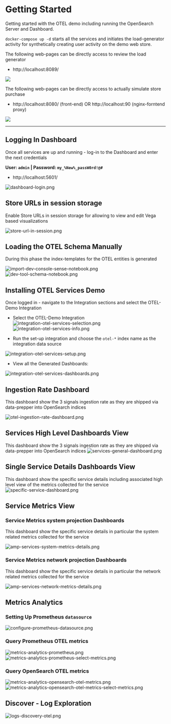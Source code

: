 # Getting Started
Getting started with the OTEL demo including running the OpenSearch Server and Dashboard.

`docker-compose up -d` starts all the services and initiates the load-generator activity for synthetically creating user activity on the demo web store.

The following web-pages can be directly access to review the load generator
 - http://localhost:8089/

![](./img/load-generator.png)

The following web-pages can be directly access to actually simulate store purchase
- http://localhost:8080/ (front-end) OR  http://localhost:90 (nginx-forntend proxy) 

![](./img/demo-app.png)


---

## Logging In Dashboard

Once all services are up and running - log-in to the Dashboard and enter the next credentials

**User: `admin`  | Password:  `my_%New%_passW0rd!@#`** 

- http://localhost:5601/

![dashboard-login.png](img%2Fdashboard-login.png)

## Store URLs in session storage
Enable Store URLs in session storage for allowing to view and edit Vega based visualizations 

![store-url-in-session.png](img%2Fstore-url-in-session.png)

## Loading the OTEL Schema Manually
During this phase the index-templates for the OTEL entities is generated  

![import-dev-console-sense-notebook.png](img%2Fimport-dev-console-sense-notebook.png)
![dev-tool-schema-notebook.png](img%2Fdev-tool-schema-notebook.png)


## Installing OTEL Services Demo 

Once logged in - navigate to the Integration sections and select the OTEL-Demo Integration

- Select the OTEL-Demo Integration
![integration-otel-services-selection.png](img%2Fintegration-otel-services-selection.png)
![integration-otel-services-info.png](img%2Fintegration-otel-services-info.png)

- Run the set-up integration and choose the `otel-*` index name as the integration data source

![integration-otel-services-setup.png](img%2Fintegration-otel-services-setup.png)

 - View all the Generated Dashboards:

![integration-otel-services-dashboards.png](img%2Fintegration-otel-services-dashboards.png)

## Ingestion Rate Dashboard
This dashboard show the 3 signals ingestion rate as they are shipped via data-prepper into OpenSearch indices

![otel-ingestion-rate-dashboard.png](img%2Fotel-ingestion-rate-dashboard.png)

## Services High Level Dashboards View
This dashboard show the 3 signals ingestion rate as they are shipped via data-prepper into OpenSearch indices
![services-general-dashboard.png](img%2Fservices-general-dashboard.png)

## Single Service Details Dashboards View
This dashboard show the specific service details including associated high level view of the metrics collected for the service 
![specific-service-dashboard.png](img%2Fspecific-service-dashboard.png)

## Service Metrics View

### Service Metrics system projection Dashboards 
This dashboard show the specific service details in particular the system related metrics collected for the service

![amp-services-system-metrics-details.png](img%2Famp-services-system-metrics-details.png)

### Service Metrics network projection Dashboards 
This dashboard show the specific service details in particular the network related metrics collected for the service

![amp-services-network-metrics-details.png](img%2Famp-services-network-metrics-details.png)

## Metrics Analytics

### Setting Up Prometheus `datasource`
![configure-prometheus-datasource.png](img%2Fconfigure-prometheus-datasource.png)

### Query Prometheus OTEL metrics
![metrics-analytics-prometheus.png](img%2Fmetrics-analytics-prometheus.png)
![metrics-analytics-prometheus-select-metrics.png](img%2Fmetrics-analytics-prometheus-select-metrics.png)

### Query OpenSearch OTEL metrics
![metrics-analytics-opensearch-otel-metrics.png](img%2Fmetrics-analytics-opensearch-otel-metrics.png)
![metrics-analytics-opensearch-otel-metrics-select-metrics.png](img%2Fmetrics-analytics-opensearch-otel-metrics-select-metrics.png)

## Discover - Log Exploration
![logs-discovery-otel.png](img%2Flogs-discovery-otel.png)
